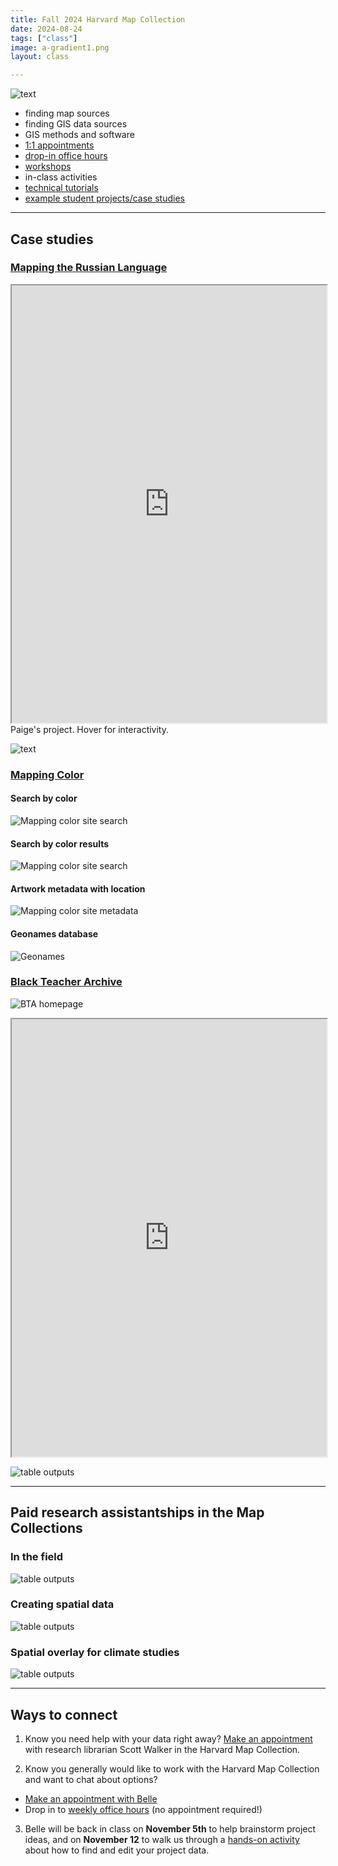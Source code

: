 ```yaml
---
title: Fall 2024 Harvard Map Collection 
date: 2024-08-24
tags: ["class"]
image: a-gradient1.png
layout: class

---
```



![text](../../../media/map-collection-directions.png)


- finding map sources
- finding GIS data sources
- GIS methods and software
- [1:1 appointments](https://library.harvard.edu/libraries/harvard-map-collection)
- [drop-in office hours](https://libcal.library.harvard.edu/calendar/main?t=d&q=gis&cid=15049&cal=15049&inc=0)
- [workshops](https://libcal.library.harvard.edu/calendar/main?t=d&q=gis&cid=15049&cal=15049&inc=0)
- in-class activities
- [technical tutorials](https://mapping.share.library.harvard.edu/)
- [example student projects/case studies](https://mapping.share.library.harvard.edu/tags/news/)

*** 

## Case studies
### [Mapping the Russian Language](https://mapping.share.library.harvard.edu/posts/russian-language/)


<iframe width="100%" height="700" src="https://eelegiap.github.io/russophonemap/index.html" title="Paige's project" ></iframe>
<figcaption class="append">Paige's project. Hover for interactivity.</figcaption>

![text](../../../media/plquote.png)

### [Mapping Color](https://mappingcolor.fas.harvard.edu/)

#### Search by color
![Mapping color site search](../../../media/color1.png)

#### Search by color results
![Mapping color site search](../../../media/color-results.png)

#### Artwork metadata with location

![Mapping color site metadata](../../../media/color3.png)

#### Geonames database

![Geonames](../../../media/geonames-india.png)

### [Black Teacher Archive](https://curiosity.lib.harvard.edu/black-teacher-archive)

![BTA homepage](../../../media/bta-curio.png)

<iframe width="100%" height="700" src="https://iiif.lib.harvard.edu/manifests/view/drs:495175316$13i" title="Russian Atlas" ></iframe>

![table outputs](../../../media/geonames-gpt.png)

***

## Paid research assistantships in the Map Collections

### In the field

![table outputs](../../../media/ha1.png)

### Creating spatial data
![table outputs](../../../media/ha2.png)

### Spatial overlay for climate studies
![table outputs](../../../media/ha3.png)

***

## Ways to connect

1. Know you need help with your data right away? [Make an appointment]((https://library.harvard.edu/libraries/harvard-map-collection)) with research librarian Scott Walker in the Harvard Map Collection.

2. Know you generally would like to work with the Harvard Map Collection and want to chat about options?
- [Make an appointment with Belle](https://library.harvard.edu/staff/belle-lipton)
- Drop in to [weekly office hours]((https://libcal.library.harvard.edu/calendar/main?t=d&q=gis&cid=15049&cal=15049&inc=0)) (no appointment required!)

3. Belle will be back in class on **November 5th** to help brainstorm project ideas, and on **November 12** to walk us through a [hands-on activity](https://mapping.share.library.harvard.edu/resources/finding-data/in-class-activity/) about how to find and edit your project data. 


